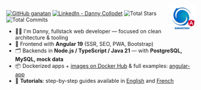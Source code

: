 <img src="./ui/ganatan-about-github.png" align="right" width="70" height="70" alt="logo ganatan">

[![GitHub ganatan](https://img.shields.io/github/followers/ganatan?label=GitHub&style=social)](https://github.com/ganatan)
[![LinkedIn - Danny Collodet](https://img.shields.io/badge/LinkedIn-Danny-blue?style=social&logo=linkedin)](https://www.linkedin.com/in/dannyganatan)
![Total Stars](https://img.shields.io/badge/★%20Stars-1.5k-blue?style=flat-square&logo=github)
![Total Commits](https://img.shields.io/badge/%20Commits%20(2025)-808-blue?style=flat-square&logo=git)
- 🧑‍💻 I'm Danny, fullstack web developer — focused on clean architecture & tooling  
- 🔧 Frontend with **Angular 19** (SSR, SEO, PWA, Bootstrap)  
- 🗂️ Backends in **Node.js / TypeScript / Java 21** — with **PostgreSQL, MySQL, mock data**  
- 📦 Dockerized apps + [images on Docker Hub](https://hub.docker.com/u/ganatan) & full examples: [angular-app](https://github.com/ganatan/angular-app)  
- 🧭 **Tutorials**: step-by-step guides available in [English](https://www.ganatan.com/en/tutorials) and [French](https://www.ganatan.com/tutorials)

